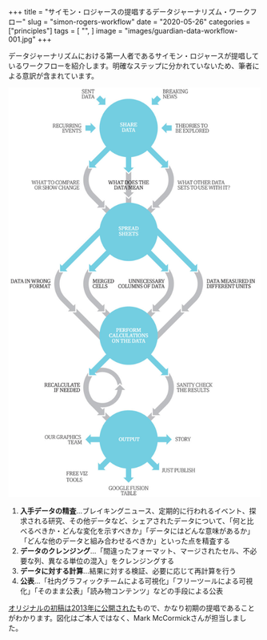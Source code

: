 +++
title = "サイモン・ロジャースの提唱するデータジャーナリズム・ワークフロー"
slug = "simon-rogers-workflow"
date = "2020-05-26"
categories = ["principles"]
tags = [
    "",
]
image = "images/guardian-data-workflow-001.jpg"
+++

データジャーナリズムにおける第一人者であるサイモン・ロジャースが提唱しているワークフローを紹介します。明確なステップに分かれていないため、筆者による意訳が含まれています。

![](images/guardian-data-workflow-001.jpg)

1. **入手データの精査**…ブレイキングニュース、定期的に行われるイベント、探求される研究、その他データなど、シェアされたデータについて、「何と比べるべきか・どんな変化を示すべきか」「データにはどんな意味があるか」「どんな他のデータと組み合わせるべきか」といった点を精査する
2. **データのクレンジング**…「間違ったフォーマット、マージされたセル、不必要な列、異なる単位の混入」をクレンジングする
3. **データに対する計算**…結果に対する検証、必要に応じて再計算を行う
4. **公表**…「社内グラフィックチームによる可視化」「フリーツールによる可視化」「そのまま公表」「読み物コンテンツ」などの手段による公表

[オリジナルの初稿は2013年に公開された](https://simonrogers.net/2013/01/27/a-data-journalism-workflow/)もので、かなり初期の提唱であることがわかります。図化はご本人ではなく、Mark McCormickさんが担当しました。
